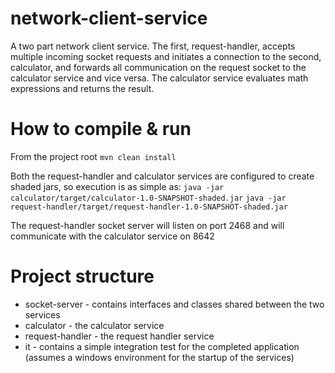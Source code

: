 # network-client-service

A two part network client service.
The first, request-handler, accepts multiple incoming socket requests and initiates a connection to the second, calculator, and forwards all communication on the request socket to the calculator service and vice versa.  The calculator service evaluates math expressions and returns the result.

# How to compile & run

From the project root
```mvn clean install```

Both the request-handler and calculator services are configured to create shaded jars, so execution is as simple as:
```java -jar calculator/target/calculator-1.0-SNAPSHOT-shaded.jar```
```java -jar request-handler/target/request-handler-1.0-SNAPSHOT-shaded.jar```

The request-handler socket server will listen on port 2468 and will communicate with the calculator service on 8642

# Project structure

* socket-server - contains interfaces and classes shared between the two services
* calculator - the calculator service
* request-handler - the request handler service
* it - contains a simple integration test for the completed application (assumes a windows environment for the startup of the services)



